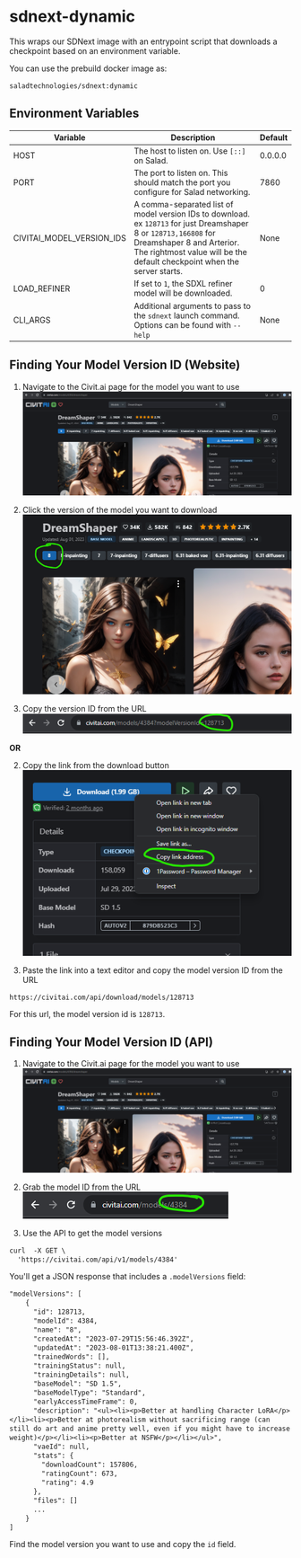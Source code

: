 # sdnext-dynamic
This wraps our SDNext image with an entrypoint script that downloads a checkpoint based on an environment variable.

You can use the prebuild docker image as:
```
saladtechnologies/sdnext:dynamic
```

## Environment Variables
| Variable | Description | Default |
| -------- | ----------- | ------- |
| HOST | The host to listen on. Use `[::]` on Salad. | 0.0.0.0 |
| PORT | The port to listen on. This should match the port you configure for Salad networking. | 7860 |
| CIVITAI_MODEL_VERSION_IDS | A comma-separated list of model version IDs to download. ex `128713` for just Dreamshaper 8 or `128713,166808` for Dreamshaper 8 and Arterior. The rightmost value will be the default checkpoint when the server starts. | None |
| LOAD_REFINER | If set to `1`, the SDXL refiner model will be downloaded. | 0 |
| CLI_ARGS | Additional arguments to pass to the `sdnext` launch command. Options can be found with `--help` | None |

## Finding Your Model Version ID (Website)

1. Navigate to the Civit.ai page for the model you want to use
![](images/image1.png)

2. Click the version of the model you want to download
![](images/image2.png)

3. Copy the version ID from the URL
![](images/image3.png)

**OR**

2. Copy the link from the download button
![](images/image5.png)

3. Paste the link into a text editor and copy the model version ID from the URL
```
https://civitai.com/api/download/models/128713
```

For this url, the model version id is `128713`.

## Finding Your Model Version ID (API)

1. Navigate to the Civit.ai page for the model you want to use
![](images/image1.png)

2. Grab the model ID from the URL
![](images/image4.png)

3. Use the API to get the model versions
```shell
curl  -X GET \
  'https://civitai.com/api/v1/models/4384'
```

You'll get a JSON response that includes a `.modelVersions` field:

```
"modelVersions": [
    {
      "id": 128713,
      "modelId": 4384,
      "name": "8",
      "createdAt": "2023-07-29T15:56:46.392Z",
      "updatedAt": "2023-08-01T13:38:21.400Z",
      "trainedWords": [],
      "trainingStatus": null,
      "trainingDetails": null,
      "baseModel": "SD 1.5",
      "baseModelType": "Standard",
      "earlyAccessTimeFrame": 0,
      "description": "<ul><li><p>Better at handling Character LoRA</p></li><li><p>Better at photorealism without sacrificing range (can still do art and anime pretty well, even if you might have to increase weight)</p></li><li><p>Better at NSFW</p></li></ul>",
      "vaeId": null,
      "stats": {
        "downloadCount": 157806,
        "ratingCount": 673,
        "rating": 4.9
      },
      "files": []
      ...
    }
]
```

Find the model version you want to use and copy the `id` field.